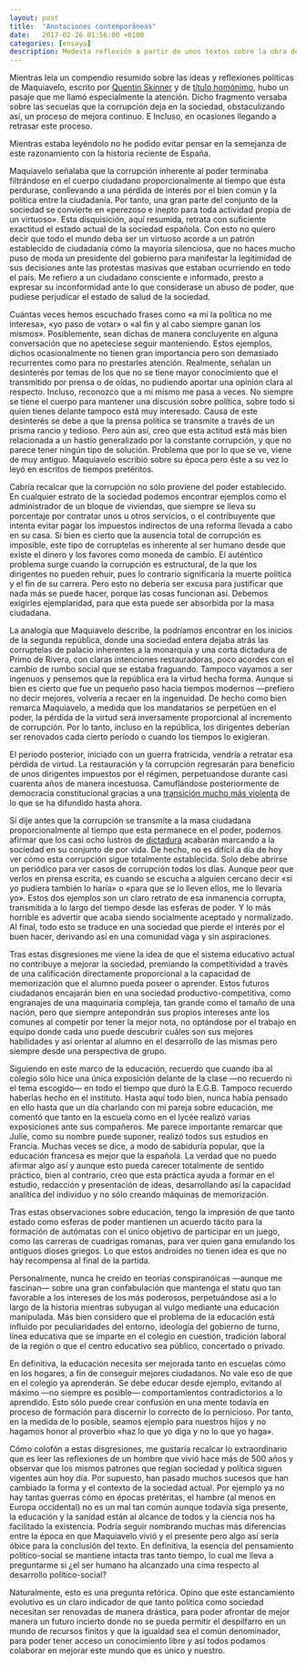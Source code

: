 ```yaml
---
layout: post
title:  "Anotaciones contemporáneas"
date:   2017-02-26 01:56:00 +0100
categories: [ensayo]
description: Modesta reflexión a partir de unos textos sobre la obra de Maquiavelo y lo poco que ha cambiado desde entonces.
---
```


Mientras leía un compendio resumido sobre las ideas y reflexiones políticas de Maquiavelo, escrito por [Quentin Skinner][quentin-skinner] y de [título homónimo][book], hubo un pasaje que me llamó especialmente la atención. Dicho fragmento versaba sobre las secuelas que la corrupción deja en la sociedad, obstaculizando así, un proceso de mejora continuo. E Incluso, en ocasiones llegando a retrasar este proceso.

Mientras estaba leyéndolo no he podido evitar pensar en la semejanza de este razonamiento con la historia reciente de España.

Maquiavelo señalaba que la corrupción inherente al poder terminaba filtrándose en el cuerpo ciudadano proporcionalmente al tiempo que ésta perdurase, conllevando a una pérdida de interés por el bien común y la política entre la ciudadanía. Por tanto, una gran parte del conjunto de la sociedad se convierte en «perezoso e inepto para toda actividad propia de un virtuoso». Esta disquisición, aquí resumida, retrata con suficiente exactitud el estado actual de la sociedad española. Con esto no quiero decir que todo el mundo deba ser un virtuoso acorde a un patrón establecido de ciudadanía cómo la mayoría silenciosa, que no haces mucho puso de moda un presidente del gobierno para manifestar la legitimidad de sus decisiones ante las protestas masivas que estaban ocurriendo en todo el país. Me refiero a un ciudadano consciente e informado, presto a expresar su inconformidad ante lo que considerase un abuso de poder, que pudiese perjudicar el estado de salud de la sociedad.

Cuántas veces hemos escuchado frases como «a mí la política no me interesa», «yo paso de votar» o «al fin y al cabo siempre ganan los mismos». Posiblemente, sean dichas de manera concluyente en alguna conversación que no apeteciese seguir manteniendo. Estos ejemplos, dichos ocasionalmente no tienen gran importancia pero son demasiado recurrentes como para no prestarles atención. Realmente, señalan un desinterés por temas de los que no se tiene mayor conocimiento que el transmitido por prensa o de oídas, no pudiendo aportar una opinión clara al respecto. Incluso, reconozco que a mí mismo me pasa a veces. No siempre se tiene el cuerpo para mantener una discusión sobre política, sobre todo si quien tienes delante tampoco está muy interesado. Causa de este desinterés se debe a que la prensa política se transmite a través de un prisma rancio y tedioso. Pero aún así, creo que esta actitud está más bien relacionada a un hastío generalizado por la constante corrupción, y que no parece tener ningún tipo de solución. Problema que por lo que se ve, viene de muy antiguo. Maquiavelo escribió sobre su época pero éste a su vez lo leyó en escritos de tiempos pretéritos.

Cabría recalcar que la corrupción no sólo proviene del poder establecido. En cualquier estrato de la sociedad podemos encontrar ejemplos como el administrador de un bloque de viviendas, que siempre se lleva su porcentaje por contratar unos u otros servicios, o el contribuyente que intenta evitar pagar los impuestos indirectos de una reforma llevada a cabo en su casa. Si bien es cierto que la ausencia total de corrupción es imposible, este tipo de corruptelas es inherente al ser humano desde que existe el dinero y los favores como moneda de cambio. El auténtico problema surge cuando la corrupción es estructural, de la que los dirigentes no pueden rehuir, pues lo contrario significaría la muerte política y el fin de su carrera. Pero esto no debería ser excusa para justificar que nada más se puede hacer, porque las cosas funcionan así. Debemos exigirles ejemplaridad, para que esta puede ser absorbida por la masa ciudadana.

La analogía que Maquiavelo describe, la podríamos encontrar en los inicios de la segunda república, donde una sociedad entera dejaba atrás las corruptelas de palacio inherentes a la monarquía y una corta dictadura de Primo de Rivera, con claras intenciones restauradoras, poco acordes con el cambio de rumbo social que se estaba fraguando. Tampoco vayamos a ser ingenuos y pensemos que la república era la virtud hecha forma. Aunque si bien es cierto que fue un pequeño paso hacia tiempos modernos —prefiero no decir mejores, volvería a recaer en la ingenuidad. De hecho como bien remarca Maquiavelo, a medida que los mandatarios se perpetúen en el poder, la pérdida de la virtud será inversamente proporcional al incremento de corrupción. Por lo tanto, incluso en la república, los dirigentes deberían ser renovados cada cierto período o cuando los tiempos lo exigieran.

El periodo posterior, iniciado con un guerra fratricida, vendría a retratar esa pérdida de virtud. La restauración y la corrupción regresarán para beneficio de unos dirigentes impuestos por el régimen, perpetuandose durante casi cuarenta años de manera incestuosa. Camuflándose posteriormente de democracia constitucional gracias a una [transición mucho más violenta][transicion-violenta] de lo que se ha difundido hasta ahora.

Si dije antes que la corrupción se transmite a la masa ciudadana proporcionalmente al tiempo que esta permanece en el poder, podemos afirmar que los casi ocho lustros de [dictadura][dictadura] acabarán marcando a la sociedad en su conjunto de por vida. De hecho, no es difícil a día de hoy ver cómo esta corrupción sigue totalmente establecida. Solo debe abrirse un periódico para ver casos de corrupción todos los días. Aunque peor que verlos en prensa escrita, es cuando se escucha a alguien cercano decir «si yo pudiera también lo haría» o «para que se lo lleven ellos, me lo llevaría yo». Estos dos ejemplos son un claro retrato de esa inmanencia corrupta, transmitida a lo largo del tiempo desde las esferas de poder. Y lo más horrible es advertir que acaba siendo socialmente aceptado y normalizado. Al final, todo esto se traduce en una sociedad que pierde el interés por el buen hacer, derivando así en una comunidad vaga y sin aspiraciones.

Tras estas disgresiones me viene la idea de que el sistema educativo actual no contribuye a mejorar la sociedad, premiando la competitividad a través de una calificación directamente proporcional a la capacidad de memorización que el alumno pueda poseer o aprender. Estos futuros ciudadanos encajarán bien en una sociedad productivo-competitiva, como engranajes de una maquinaria compleja, tan grande como el tamaño de una nación, pero que siempre antepondrán sus propios intereses ante los comunes al competir por tener la mejor nota, no optándose por el trabajo en equipo donde cada uno puede descubrir cuáles son sus mejores habilidades y así orientar al alumno en el desarrollo de las mismas pero siempre desde una perspectiva de grupo.

Siguiendo en este marco de la educación, recuerdo que cuando iba al colegio sólo hice una única exposición delante de la clase —no recuerdo ni el tema escogido— en todo el tiempo que duró la E.G.B. Tampoco recuerdo haberlas hecho en el instituto. Hasta aquí todo bien, nunca había pensado en ello hasta que un día charlando con mi pareja sobre educación, me comentó que tanto en la escuela como en el lycée realizó varias exposiciones ante sus compañeros. Me parece importante remarcar que Julie, como su nombre puede suponer, realizó todos sus estudios en Francia. Muchas veces se dice, a modo de sabiduría popular, que la educación francesa es mejor que la española. La verdad que no puedo afirmar algo así y aunque esto pueda carecer totalmente de sentido práctico, bien al contrario, creo que esta práctica ayuda a formar en el estudio, redacción y presentación de ideas, desarrollando así la capacidad analítica del individuo y no sólo creando máquinas de memorización.

Tras estas observaciones sobre educación, tengo la impresión de que tanto estado como esferas de poder mantienen un acuerdo tácito para la formación de autómatas con el único objetivo de participar en un juego, como las carreras de cuadrigas romanas, para ver quien gana emulando los antiguos dioses griegos. Lo que estos androides no tienen idea es que no hay recompensa al final de la partida.

Personalmente, nunca he creído en teorías conspiranóicas —aunque me fascinan— sobre una gran confabulación que mantenga el statu quo tan favorable a los intereses de los más poderosos, perpetuándose así a lo largo de la historia mientras subyugan al vulgo mediante una educación manipulada. Más bien considero que el problema de la educación está influido por peculiaridades del entorno, ideología del gobierno de turno, línea educativa que se imparte en el colegio en cuestión, tradición laboral de la región o que el centro educativo sea público, concertado o privado.

En definitiva, la educación necesita ser mejorada tanto en escuelas cómo en los hogares, a fin de conseguir mejores ciudadanos. No vale eso de que en el colegio ya aprenderán. Se debe educar desde ejemplo, evitando al máximo —no siempre es posible— comportamientos contradictorios a lo aprendido. Esto sólo puede crear confusión en una mente todavía en proceso de formación para discernir lo correcto de lo pernicioso. Por tanto, en la medida de lo posible, seamos ejemplo para nuestros hijos y no hagamos honor al proverbio «haz lo que yo diga y no lo que yo haga».

Cómo colofón a estas disgresiones, me gustaría recalcar lo extraordinario que es leer las reflexiones de un hombre que vivió hace más de 500 años y observar que los mismos patrones que regían sociedad y política siguen vigentes aún hoy día. Por supuesto, han pasado muchos sucesos que han cambiado la forma y el contexto de la sociedad actual. Por ejemplo ya no hay tantas guerras cómo en épocas pretéritas, el hambre (al menos en Europa occidental) no es un mal tan común aunque todavía siga presente, la educación y la sanidad están al alcance de todos y la ciencia nos ha facilitado la existencia. Podría seguir nombrando muchas más diferencias entre la época en que Maquiavelo vivió y el presente pero algo así sería óbice para la conclusión del texto. En definitiva, la esencia del pensamiento político-social se mantiene intacta tras tanto tiempo, lo cual me lleva a preguntarme si ¿el ser humano ha alcanzado una cima respecto al desarrollo político-social? 

Naturalmente, esto es una pregunta retórica. Opino que este estancamiento evolutivo es un claro indicador de que tanto política como sociedad necesitan ser renovadas de manera drástica, para poder afrontar de mejor manera un futuro incierto donde no se pueda permitir el despilfarro en un mundo de recursos finitos y que la igualdad sea el común denominador, para poder tener acceso un conocimiento libre y así todos podamos colaborar en mejorar este mundo que es único y nuestro.

[quentin-skinner]: https://es.wikipedia.org/wiki/Quentin_Skinner
[book]: http://www.alianzaeditorial.es/libro.php?id=1849294&id_col=100508
[transicion-violenta]: http://www.elconfidencial.com/cultura/2016-05-23/transicion-asesinatos-eta-23f_1203454/
[dictadura]: https://es.wikipedia.org/wiki/Dictadura_de_Francisco_Franco